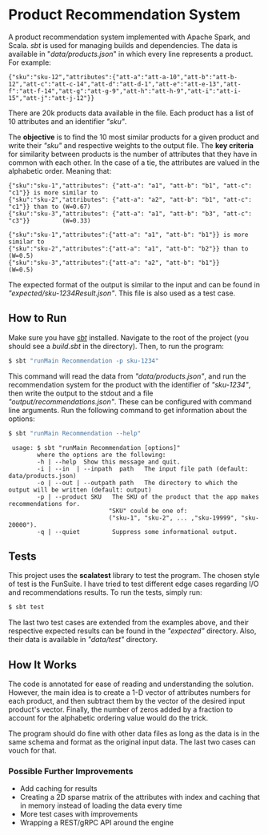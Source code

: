 # Product Recommendation System
A product recommendation system implemented with Apache Spark, and Scala. _sbt_ is used for managing builds and dependencies. The data is available in "_data/products.json_" in which every line represents a product. For example:
```
{"sku":"sku-12","attributes":{"att-a":"att-a-10","att-b":"att-b-12","att-c":"att-c-14","att-d":"att-d-1","att-e":"att-e-13","att-f":"att-f-14","att-g":"att-g-9","att-h":"att-h-9","att-i":"att-i-15","att-j":"att-j-12"}}
```
There are 20k products data available in the file. Each product has a list of 10 attributes and an identifier _"sku"_. 

The **objective** is to find the 10 most similar products for a given product and write their _"sku"_ and respective weights to the output file.
The **key criteria** for similarity between products is the number of attributes that they have in common with each other. In the case of a tie, the attributes are valued in the alphabetic order. Meaning that:
```
{"sku":"sku-1","attributes": {"att-a": "a1", "att-b": "b1", "att-c": "c1"}} is more similar to
{"sku":"sku-2","attributes": {"att-a": "a2", "att-b": "b1", "att-c": "c1"}} than to (W=0.67)
{"sku":"sku-3","attributes": {"att-a": "a1", "att-b": "b3", "att-c": "c3"}}         (W=0.33)
```
```
{"sku":"sku-1","attributes":{"att-a": "a1", "att-b": "b1"}} is more similar to
{"sku":"sku-2","attributes":{"att-a": "a1", "att-b": "b2"}} than to (W=0.5)
{"sku":"sku-3","attributes":{"att-a": "a2", "att-b": "b1"}}         (W=0.5)
```
The expected format of the output is similar to the input and can be found in _"expected/sku-1234Result.json"_. This file is also used as a test case.

## How to Run
Make sure you have [*sbt*](https://www.scala-sbt.org/1.x/docs/Setup.html) installed. Navigate to the root of the project (you should see a *build.sbt* in the directory). Then, to run the program:
```bash
$ sbt "runMain Recommendation -p sku-1234"
```
This command will read the data from _"data/products.json"_, and run the recommendation system for the product with the identifier of _"sku-1234"_, then write the output to the stdout and a file _"output/recommendations.json"_. These can be configured with command line arguments. Run the following command to get information about the options:
```bash
$ sbt "runMain Recommendation --help"
```
```
 usage: $ sbt "runMain Recommendation [options]"
        where the options are the following:
        -h | --help  Show this message and quit.
        -i | --in  | --inpath  path   The input file path (default: data/products.json)
        -o | --out | --outpath path   The directory to which the output will be written (default: output)
        -p | --product SKU   The SKU of the product that the app makes recommendations for.
                            "SKU" could be one of:
                            ("sku-1", "sku-2", ... ,"sku-19999", "sku-20000").
        -q | --quiet         Suppress some informational output.
```
## Tests
This project uses the **scalatest** library to test the program. The chosen style of test is the FunSuite. I have tried to test different edge cases regarding I/O and recommendations results.
To run the tests, simply run:
```bash
$ sbt test
```
The last two test cases are extended from the examples above, and their respective expected results can be found in the _"expected"_ directory. Also, their data is available in _"data/test"_ directory.

## How It Works
The code is annotated for ease of reading and understanding the solution. However, the main idea is to create a 1-D vector of attributes numbers for each product, and then subtract them by the vector of the desired input product's vector. Finally, the number of zeros added by a fraction to account for the alphabetic ordering value would do the trick.

The program should do fine with other data files as long as the data is in the same schema and format as the original input data. The last two cases can vouch for that.
### Possible Further Improvements
 - Add caching for results 
 - Creating a 2D sparse matrix of the attributes with index and caching that in memory instead of loading the data every time
 - More test cases with improvements
 - Wrapping a REST/gRPC API around the engine 
